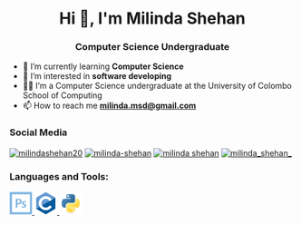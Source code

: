 <h1 align="center">Hi 👋, I'm Milinda Shehan</h1>
<h3 align="center">Computer Science Undergraduate</h3>


- 🌱 I’m currently learning **Computer Science**
- 👀 I’m interested in **software developing**
- 👨‍💻 I’m a Computer Science undergraduate at the University of Colombo School of Computing
- 📫 How to reach me **milinda.msd@gmail.com**

<h3 align="left">Social Media</h3>
<p align="left">
<a href="https://twitter.com/milindashehan20" target="blank"><img align="center" src="https://raw.githubusercontent.com/rahuldkjain/github-profile-readme-generator/master/src/images/icons/Social/twitter.svg" alt="milindashehan20" height="30" width="40" /></a>
<a href="https://linkedin.com/in/milinda-shehan" target="blank"><img align="center" src="https://raw.githubusercontent.com/rahuldkjain/github-profile-readme-generator/master/src/images/icons/Social/linked-in-alt.svg" alt="milinda-shehan" height="30" width="40" /></a>
<a href="https://fb.com/milinda shehan" target="blank"><img align="center" src="https://raw.githubusercontent.com/rahuldkjain/github-profile-readme-generator/master/src/images/icons/Social/facebook.svg" alt="milinda shehan" height="30" width="40" /></a>
<a href="https://instagram.com/milinda_shehan_" target="blank"><img align="center" src="https://raw.githubusercontent.com/rahuldkjain/github-profile-readme-generator/master/src/images/icons/Social/instagram.svg" alt="milinda_shehan_" height="30" width="40" /></a>
</p>

<h3 align="left">Languages and Tools:</h3>
<p align="left"> <a href="https://www.photoshop.com/en" target="_blank" rel="noreferrer"> <img src="https://raw.githubusercontent.com/devicons/devicon/master/icons/photoshop/photoshop-line.svg" alt="photoshop" width="40" height="40"/> </a> <a href="https://www.cprogramming.com/" target="_blank" rel="noreferrer"> <img src="https://raw.githubusercontent.com/devicons/devicon/master/icons/c/c-original.svg" alt="c" width="40" height="40"/> </a> <a href="https://www.python.org" target="_blank" rel="noreferrer"> <img src="https://raw.githubusercontent.com/devicons/devicon/master/icons/python/python-original.svg" alt="python" width="40" height="40"/> </a> </p>
